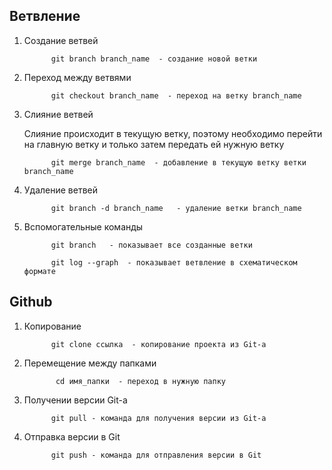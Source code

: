 ## Ветвление

1. Создание ветвей

             git branch branch_name  - создание новой ветки

2. Переход между ветвями

             git checkout branch_name  - переход на ветку branch_name
 
3. Слияние ветвей 

   Слияние происходит в текущую ветку, поэтому необходимо перейти на главную ветку и только затем передать ей нужную ветку

             git merge branch_name  - добавление в текущую ветку ветки branch_name

4. Удаление ветвей

             git branch -d branch_name   - удаление ветки branch_name

5. Вспомогательные команды

             git branch   - показывает все созданные ветки
 
             git log --graph  - показывает ветвление в схематическом формате


## Github

1. Копирование

             git clone ссылка  - копирование проекта из Git-а

2. Перемещение между папками

              cd имя_папки  - переход в нужную папку

3. Получении версии Git-а

             git pull - команда для получения версии из Git-a

3. Отправка версии в Git

             git push - команда для отправления версии в Git
